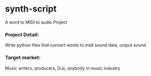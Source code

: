 # synth-script
A word to MIDI to audio Project

### Project Detail:
Write python files that convert words to midi sound data, output sound

### Target market:
Music writers, producers, DJs, anybody in music industry



